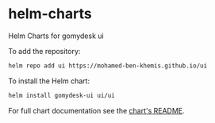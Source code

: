 # helm-charts

Helm Charts for gomydesk ui

To add the repository:

```bash
helm repo add ui https://mohamed-ben-khemis.github.io/ui
```

To install the Helm chart:

```bash
helm install gomydesk-ui ui/ui
```

For full chart documentation see the [chart's README](charts/ui/README.md).
